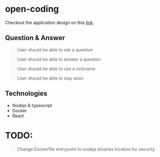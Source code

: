 # open-coding

Checkout the application design on this [link](https://www.figma.com/file/XeA13BVatDQUt5ogIdN4kk/Answers-%26-Questions-(Q%26A)-(Community)?type=design&node-id=0-1&mode=design&t=NR46MJDkeytd2mNh-0).


## Question & Answer

> User should be able to ask a question 

> User should be able to answer a question

> User should be able to use a nickname

> User should be able to stay anon


## Technologies

- Nodejs & typescript 
- Docker
- React

# TODO: 

> Change Dockerfile entrypoint to nodejs binaries location for security

